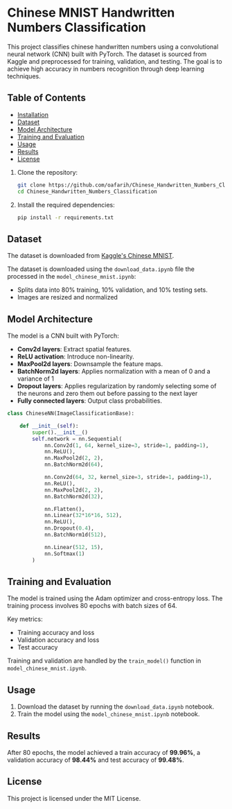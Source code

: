 # Chinese MNIST Handwritten Numbers Classification

This project classifies chinese handwritten numbers using a convolutional neural network (CNN) built with PyTorch. The dataset is sourced from Kaggle and preprocessed for training, validation, and testing. The goal is to achieve high accuracy in numbers recognition through deep learning techniques.

## Table of Contents
- [Installation](#installation)
- [Dataset](#dataset)
- [Model Architecture](#model-architecture)
- [Training and Evaluation](#training-and-evaluation)
- [Usage](#usage)
- [Results](#results)
- [License](#license)

1. Clone the repository:
   ```bash
   git clone https://github.com/oafarih/Chinese_Handwritten_Numbers_Classification.git
   cd Chinese_Handwritten_Numbers_Classification
   ```

2. Install the required dependencies:
   ```bash
   pip install -r requirements.txt
   ```

## Dataset

The dataset is downloaded from [Kaggle's Chinese MNIST](https://www.kaggle.com/datasets/gpreda/chinese-mnist).

The dataset is downloaded using the `download_data.ipynb` file the processed in the `model_chinese_mnist.ipynb`:
- Splits data into 80% training, 10% validation, and 10% testing sets.
- Images are resized and normalized

## Model Architecture

The model is a CNN built with PyTorch:
- **Conv2d layers**: Extract spatial features.
- **ReLU activation**: Introduce non-linearity.
- **MaxPool2d layers**: Downsample the feature maps.
- **BatchNorm2d layers**: Applies normalization with a mean of 0 and a variance of 1
- **Dropout layers**: Applies regularization by randomly selecting some of the neurons and zero them out before passing to the next layer
- **Fully connected layers**: Output class probabilities.

```python
class ChineseNN(ImageClassificationBase):

    def __init__(self):
        super().__init__()
        self.network = nn.Sequential(
            nn.Conv2d(1, 64, kernel_size=3, stride=1, padding=1),
            nn.ReLU(),
            nn.MaxPool2d(2, 2),
            nn.BatchNorm2d(64),

            nn.Conv2d(64, 32, kernel_size=3, stride=1, padding=1),
            nn.ReLU(),
            nn.MaxPool2d(2, 2),
            nn.BatchNorm2d(32),

            nn.Flatten(),
            nn.Linear(32*16*16, 512),
            nn.ReLU(),
            nn.Dropout(0.4),
            nn.BatchNorm1d(512),

            nn.Linear(512, 15),
            nn.Softmax(1)
        )
```

## Training and Evaluation

The model is trained using the Adam optimizer and cross-entropy loss. The training process involves 80 epochs with batch sizes of 64.

Key metrics:
- Training accuracy and loss
- Validation accuracy and loss
- Test accuracy

Training and validation are handled by the `train_model()` function in `model_chinese_mnist.ipynb`.

## Usage

1. Download the dataset by running the `download_data.ipynb` notebook.
2. Train the model using the `model_chinese_mnist.ipynb` notebook.

## Results

After 80 epochs, the model achieved a train accuracy of **99.96%**, a validation accuracy of **98.44%** and test accuracy of **99.48%**.

## License

This project is licensed under the MIT License.   
